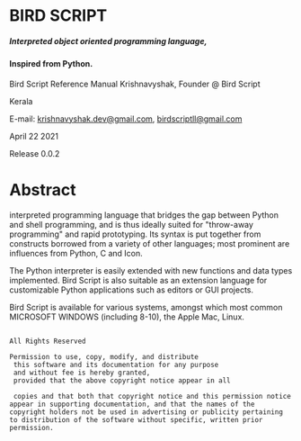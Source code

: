# BIRD SCRIPT
 ##### Interpreted object oriented programming language, 
#### Inspired from Python.
Bird Script
Reference Manual
Krishnavyshak, 
Founder @ Bird Script

 Kerala

E-mail: krishnavyshak.dev@gmail.com, birdscriptll@gmail.com

April 22 2021

Release 0.0.2

# __**Abstract**__

interpreted programming language that bridges the gap between Python and shell programming, and is thus ideally suited for "throw-away programming" and rapid prototyping. Its syntax is put together from constructs borrowed from a variety of other languages; most prominent are influences from Python, C and Icon.

The Python interpreter is easily extended with new functions and data types implemented. Bird Script is also suitable as an extension language for customizable Python applications such as editors or GUI projects.

Bird Script is available for various systems, amongst which most common MICROSOFT WINDOWS (including 8-10), the Apple Mac, Linux.

``` Copyright © 2021 Krishnavyshak.

All Rights Reserved

Permission to use, copy, modify, and distribute
 this software and its documentation for any purpose
 and without fee is hereby granted,
 provided that the above copyright notice appear in all

 copies and that both that copyright notice and this permission notice appear in supporting documentation, and that the names of the copyright holders not be used in advertising or publicity pertaining to distribution of the software without specific, written prior permission.

